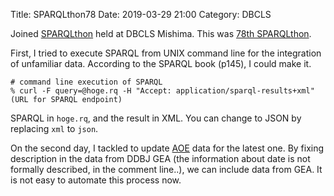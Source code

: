 Title: SPARQLthon78
Date: 2019-03-29 21:00
Category: DBCLS

Joined [SPARQLthon](http://wiki.lifesciencedb.jp/mw/SPARQLthon) held at DBCLS Mishima.
This was [78th SPARQLthon](http://wiki.lifesciencedb.jp/mw/SPARQLthon78).

First, I tried to execute SPARQL from UNIX command line for the integration of unfamiliar data.
According to the SPARQL book (p145), I could make it.

```
# command line execution of SPARQL 
% curl -F query=@hoge.rq -H "Accept: application/sparql-results+xml" (URL for SPARQL endpoint)
```

SPARQL in `hoge.rq`, and the result in XML.
You can change to JSON by replacing `xml` to `json`.

On the second day, I tackled to update [AOE](http://aoe.dbcls.jp/) data for the latest one.
By fixing description in the data from DDBJ GEA (the information about date is not formally described, in the comment line..), we can include data from GEA.
It is not easy to automate this process now.

